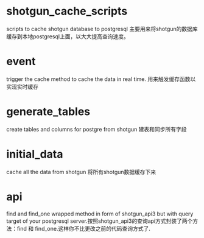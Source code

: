 # shotgun_cache_scripts
scripts to cache shotgun database to postgresql
主要用来将shotgun的数据库缓存到本地postgresql上面，以大大提高查询速度。

# event
trigger the cache method to cache the data in real time.
用来触发缓存函数以实现实时缓存

# generate_tables
create tables and columns for postgre from shotgun
建表和同步所有字段

# initial_data
cache all the data from shotgun
将所有shotgun数据缓存下来

# api
find and find_one wrapped method in form of shotgun_api3 but with query target of your postgresql server.按照shotgun_api3的查询api方式封装了两个方法：find 和 find_one.这样你不比更改之前的代码查询方式了.
